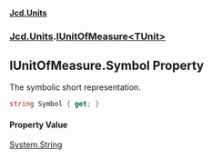 #### [Jcd.Units](index.md 'index')

### [Jcd.Units](Jcd.Units.md 'Jcd.Units').[IUnitOfMeasure&lt;TUnit&gt;](IUnitOfMeasure_TUnit_.md 'Jcd.Units.IUnitOfMeasure<TUnit>')

## IUnitOfMeasure<TUnit>.Symbol Property

The symbolic short representation.

```csharp
string Symbol { get; }
```

#### Property Value

[System.String](https://docs.microsoft.com/en-us/dotnet/api/System.String 'System.String')
